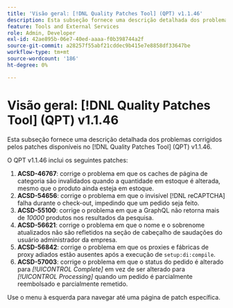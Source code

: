 ```yaml
---
title: 'Visão geral: [!DNL Quality Patches Tool] (QPT) v1.1.46'
description: Esta subseção fornece uma descrição detalhada dos problemas corrigidos pelos patches disponíveis no  [!DNL Quality Patches Tool] (QPT) v1.1.46.
feature: Tools and External Services
role: Admin, Developer
exl-id: 42ae895b-06e7-40ed-aaaa-f0b398744a2f
source-git-commit: a28257f55abf21cddec9b415e7e8858df33647be
workflow-type: tm+mt
source-wordcount: '186'
ht-degree: 0%

---
```


# Visão geral: [!DNL Quality Patches Tool] (QPT) v1.1.46

Esta subseção fornece uma descrição detalhada dos problemas corrigidos pelos patches disponíveis no [!DNL Quality Patches Tool] (QPT) v1.1.46.

O QPT v1.1.46 inclui os seguintes patches:

1. **ACSD-46767**: corrige o problema em que os caches de página de categoria são invalidados quando a quantidade em estoque é alterada, mesmo que o produto ainda esteja em estoque.
1. **ACSD-54656**: corrige o problema em que o invisível [!DNL reCAPTCHA] falha durante o check-out, impedindo que um pedido seja feito.
1. **ACSD-55100**: corrige o problema em que a GraphQL não retorna mais de *10000* produtos nos resultados da pesquisa.
1. **ACSD-56621**: corrige o problema em que o nome e o sobrenome atualizados não são refletidos na seção de cabeçalho de saudações do usuário administrador da empresa.
1. **ACSD-56842**: corrige o problema em que os proxies e fábricas de proxy adiados estão ausentes após a execução de `setup:di:compile`.
1. **ACSD-57003**: corrige o problema em que o status do pedido é alterado para *[!UICONTROL Complete]* em vez de ser alterado para *[!UICONTROL Processing]* quando um pedido é parcialmente reembolsado e parcialmente remetido.

Use o menu à esquerda para navegar até uma página de patch específica.
